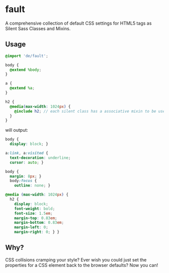 # fault
A comprehensive collection of default CSS settings for HTML5 tags as Silent Sass Classes and Mixins.

## Usage

```scss
@import 'de/fault';

body {
  @extend %body;
}

a {
  @extend %a;
}

h2 {
  @media(max-width: 1024px) {
    @include h2; // each silent class has a associative mixin to be used within @media
  }
}
```

will output:

```css
body {
  display: block; }

a:link, a:visited {
  text-decoration: underline;
  cursor: auto; }

body {
  margin: 8px; }
  body:focus {
    outline: none; }

@media (max-width: 1024px) {
  h2 {
    display: block;
    font-weight: bold;
    font-size: 1.5em;
    margin-top: 0.83em;
    margin-bottom: 0.83em;
    margin-left: 0;
    margin-right: 0; } }
```

## Why?

CSS collisions cramping your style? Ever wish you could just set the properties for a CSS element back to the browser defaults? Now you can!
